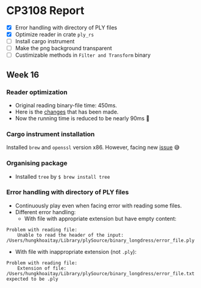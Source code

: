 # CP3108 Report

 - [x] Error handling with directory of PLY files
 - [x] Optimize reader in crate `ply_rs`
 - [ ] Install cargo instrument 
 - [ ] Make the png background transparent
 - [ ] Custimizable methods in `Filter and Transform` binary

## Week 16

### Reader optimization
- Original reading binary-file time: 450ms.
- Here is the [changes](https://github.com/Fluci/ply-rs/compare/master...hungkhoaitay:master) that has been made.
- Now the running time is reduced to be nearly 90ms :zany_face:


### Cargo instrument installation
Installed `brew` and `openssl` version x86. However, facing new [issue](https://github.com/cmyr/cargo-instruments/issues/50) :sweat_smile:

### Organising package
- Installed `tree` by `$ brew install tree`

### Error handling with directory of PLY files
* Continuously play even when facing error with reading some files.
* Different error handling:
  * With file with appropriate extension but have empty content:
```
Problem with reading file:
    Unable to read the header of the input: /Users/hungkhoaitay/Library/plySource/binary_longdress/error_file.ply
```
  * With file with inappropriate extension (not `.ply`):
```
Problem with reading file:
    Extension of file: /Users/hungkhoaitay/Library/plySource/binary_longdress/error_file.txt expected to be .ply
```

